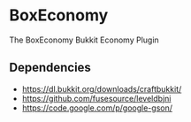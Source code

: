 BoxEconomy
==========

The BoxEconomy Bukkit Economy Plugin

## Dependencies

* https://dl.bukkit.org/downloads/craftbukkit/
* https://github.com/fusesource/leveldbjni
* https://code.google.com/p/google-gson/
